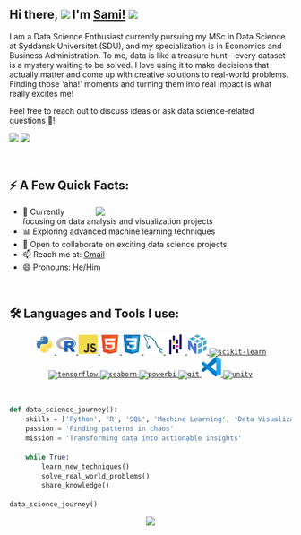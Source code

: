 ## Hi there, <a href="#"><img src="https://media.giphy.com/media/hvRJCLFzcasrR4ia7z/giphy.gif" width="25"></a> I'm [Sami!](https://linkedin.com/in/sifat-sami) <img src="https://komarev.com/ghpvc/?username=sifatislam" height="20px">

I am a Data Science Enthusiast currently pursuing my MSc in Data Science at Syddansk Universitet (SDU), and my specialization is in Economics and Business Administration. To me, data is like a treasure hunt—every dataset is a mystery waiting to be solved. I love using it to make decisions that actually matter and come up with creative solutions to real-world problems. Finding those 'aha!' moments and turning them into real impact is what really excites me!

Feel free to reach out to discuss ideas or ask data science-related questions 💬!

<p>
<a href="https://www.linkedin.com/in/sifat-sami/"><img src="https://img.shields.io/badge/linkedin-%230077B5.svg?&style=for-the-badge&logo=linkedin&logoColor=white" height=25></a>
<a href="mailto:sifatsami@gmail.com"><img src="https://img.shields.io/badge/Gmail-D14836.svg?&style=for-the-badge&logo=gmail&logoColor=white" height=25></a>
</p>
<br>

## ⚡ A Few Quick Facts:

<img align="right" src="https://github.com/sifatislam/sifatislam/blob/master/coding.gif" width="350" />

- 🔭 Currently focusing on data analysis and visualization projects
- 📊 Exploring advanced machine learning techniques
- 👯 Open to collaborate on exciting data science projects
- 📫 Reach me at: [Gmail](mailto:sifatsami@gmail.com)
- 😄 Pronouns: He/Him

<br>

## 🛠️ Languages and Tools I use:

<p align="center"> 
    <!-- Languages -->
    <a href="https://www.python.org" target="_blank"> 
        <code><img src="https://github.com/devicons/devicon/blob/master/icons/python/python-original.svg" alt="python" width="35" height="35"/></code> 
    </a>
    <a href="https://www.r-project.org/" target="_blank"> 
        <code><img src="https://github.com/devicons/devicon/blob/master/icons/r/r-original.svg" alt="R" width="35" height="35"/></code> 
    </a>
    <a href="https://www.javascript.com" target="_blank"> 
        <code><img src="https://github.com/devicons/devicon/blob/master/icons/javascript/javascript-original.svg" alt="javascript" width="35" height="35"/></code> 
    </a>
    <a href="https://www.w3.org/html/" target="_blank"> 
        <code><img src="https://github.com/devicons/devicon/blob/master/icons/html5/html5-original.svg" alt="html5" width="35" height="35"/></code> 
    </a>
    <a href="https://www.w3.org/Style/CSS/" target="_blank"> 
        <code><img src="https://github.com/devicons/devicon/blob/master/icons/css3/css3-original.svg" alt="css3" width="35" height="35"/></code> 
    </a>
    <a href="https://www.mysql.com/" target="_blank"> 
        <code><img src="https://github.com/devicons/devicon/blob/master/icons/mysql/mysql-original.svg" alt="sql" width="35" height="35"/></code> 
    </a>
    <!-- Frameworks / Libraries -->
    <a href="https://pandas.pydata.org/" target="_blank"> 
        <code><img src="https://github.com/devicons/devicon/blob/master/icons/pandas/pandas-original.svg" alt="pandas" width="35" height="35"/></code> 
    </a>
    <a href="https://numpy.org/" target="_blank"> 
        <code><img src="https://github.com/devicons/devicon/blob/master/icons/numpy/numpy-original.svg" alt="numpy" width="35" height="35"/></code> 
    </a>
    <a href="https://scikit-learn.org/" target="_blank"> 
        <code><img src="https://upload.wikimedia.org/wikipedia/commons/0/05/Scikit_learn_logo_small.svg" alt="scikit-learn" width="35" height="35"/></code> 
    </a>
    <a href="https://www.tensorflow.org" target="_blank"> 
        <code><img src="https://www.vectorlogo.zone/logos/tensorflow/tensorflow-icon.svg" alt="tensorflow" width="35" height="35"/></code> 
    </a>
    <a href="https://seaborn.pydata.org/" target="_blank"> 
        <code><img src="https://seaborn.pydata.org/_static/logo-wide-lightbg.svg" alt="seaborn" height="35"/></code> 
    </a>
    <a href="https://powerbi.microsoft.com/" target="_blank"> 
        <code><img src="https://upload.wikimedia.org/wikipedia/commons/c/cf/New_Power_BI_Logo.svg" alt="powerbi" width="35" height="35"/></code> 
    </a>
    <!-- Tools -->
    <a href="https://git-scm.com/" target="_blank"> 
        <code><img src="https://www.vectorlogo.zone/logos/git-scm/git-scm-icon.svg" alt="git" width="35" height="35"/></code> 
    </a>
    <a href="https://code.visualstudio.com" target="_blank">
        <code><img src="https://raw.githubusercontent.com/github/explore/80688e429a7d4ef2fca1e82350fe8e3517d3494d/topics/visual-studio-code/visual-studio-code.png" alt="vscode" width="35" height="35"/></code>
    </a>
    <a href="https://unity.com/" target="_blank">
        <code><img src="https://www.vectorlogo.zone/logos/unity3d/unity3d-icon.svg" alt="unity" width="35" height="35"/></code>
    </a>
</p>
<br>

```python
def data_science_journey():
    skills = ['Python', 'R', 'SQL', 'Machine Learning', 'Data Visualization']
    passion = 'Finding patterns in chaos'
    mission = 'Transforming data into actionable insights'
    
    while True:
        learn_new_techniques()
        solve_real_world_problems()
        share_knowledge()
        
data_science_journey()
```

<p align="center">
  <img src="https://capsule-render.vercel.app/api?type=waving&color=gradient&height=80&section=footer"/>
</p>
